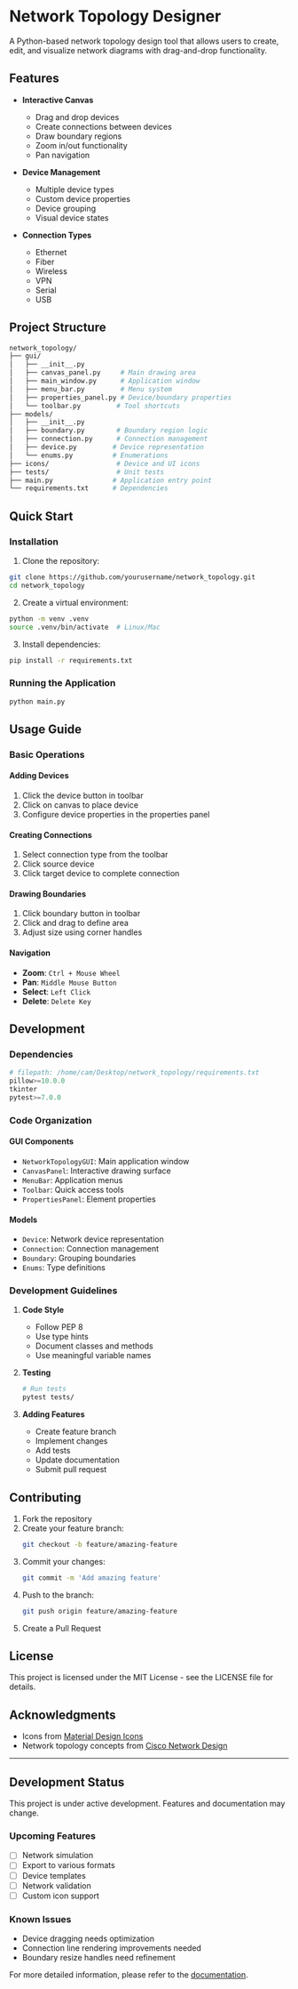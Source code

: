 # Network Topology Designer

A Python-based network topology design tool that allows users to create, edit, and visualize network diagrams with drag-and-drop functionality.

## Features

- **Interactive Canvas**
  - Drag and drop devices
  - Create connections between devices
  - Draw boundary regions
  - Zoom in/out functionality
  - Pan navigation

- **Device Management**
  - Multiple device types
  - Custom device properties
  - Device grouping
  - Visual device states

- **Connection Types**
  - Ethernet
  - Fiber
  - Wireless
  - VPN
  - Serial
  - USB

## Project Structure

```bash
network_topology/
├── gui/
│   ├── __init__.py
│   ├── canvas_panel.py     # Main drawing area
│   ├── main_window.py      # Application window
│   ├── menu_bar.py         # Menu system
│   ├── properties_panel.py # Device/boundary properties
│   └── toolbar.py         # Tool shortcuts
├── models/
│   ├── __init__.py
│   ├── boundary.py        # Boundary region logic
│   ├── connection.py      # Connection management
│   ├── device.py         # Device representation
│   └── enums.py          # Enumerations
├── icons/                 # Device and UI icons
├── tests/                 # Unit tests
├── main.py               # Application entry point
└── requirements.txt      # Dependencies
```

## Quick Start

### Installation

1. Clone the repository:
```bash
git clone https://github.com/yourusername/network_topology.git
cd network_topology
```

2. Create a virtual environment:
```bash
python -m venv .venv
source .venv/bin/activate  # Linux/Mac
```

3. Install dependencies:
```bash
pip install -r requirements.txt
```

### Running the Application

```bash
python main.py
```

## Usage Guide

### Basic Operations

#### Adding Devices
1. Click the device button in toolbar
2. Click on canvas to place device
3. Configure device properties in the properties panel

#### Creating Connections
1. Select connection type from the toolbar
2. Click source device
3. Click target device to complete connection

#### Drawing Boundaries
1. Click boundary button in toolbar
2. Click and drag to define area
3. Adjust size using corner handles

#### Navigation
- **Zoom**: `Ctrl + Mouse Wheel`
- **Pan**: `Middle Mouse Button`
- **Select**: `Left Click`
- **Delete**: `Delete Key`

## Development

### Dependencies

```python
# filepath: /home/cam/Desktop/network_topology/requirements.txt
pillow>=10.0.0
tkinter
pytest>=7.0.0
```

### Code Organization

#### GUI Components
- `NetworkTopologyGUI`: Main application window
- `CanvasPanel`: Interactive drawing surface
- `MenuBar`: Application menus
- `Toolbar`: Quick access tools
- `PropertiesPanel`: Element properties

#### Models
- `Device`: Network device representation
- `Connection`: Connection management
- `Boundary`: Grouping boundaries
- `Enums`: Type definitions

### Development Guidelines

1. **Code Style**
   - Follow PEP 8
   - Use type hints
   - Document classes and methods
   - Use meaningful variable names

2. **Testing**
   ```bash
   # Run tests
   pytest tests/
   ```

3. **Adding Features**
   - Create feature branch
   - Implement changes
   - Add tests
   - Update documentation
   - Submit pull request

## Contributing

1. Fork the repository
2. Create your feature branch:
   ```bash
   git checkout -b feature/amazing-feature
   ```
3. Commit your changes:
   ```bash
   git commit -m 'Add amazing feature'
   ```
4. Push to the branch:
   ```bash
   git push origin feature/amazing-feature
   ```
5. Create a Pull Request

## License

This project is licensed under the MIT License - see the LICENSE file for details.

## Acknowledgments

- Icons from [Material Design Icons](https://materialdesignicons.com/)
- Network topology concepts from [Cisco Network Design](https://www.cisco.com/c/en/us/solutions/design-zone.html)

---

## Development Status

This project is under active development. Features and documentation may change.

### Upcoming Features
- [ ] Network simulation
- [ ] Export to various formats
- [ ] Device templates
- [ ] Network validation
- [ ] Custom icon support

### Known Issues
- Device dragging needs optimization
- Connection line rendering improvements needed
- Boundary resize handles need refinement

For more detailed information, please refer to the [documentation](docs/index.md).